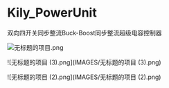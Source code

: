# Kily_PowerUnit
双向四开关同步整流Buck-Boost同步整流超级电容控制器

![无标题的项目.png](IMAGES/无标题的项目.png)

![无标题的项目 (3).png](IMAGES/无标题的项目 (3).png)

![无标题的项目 (2).png](IMAGES/无标题的项目 (2).png)

